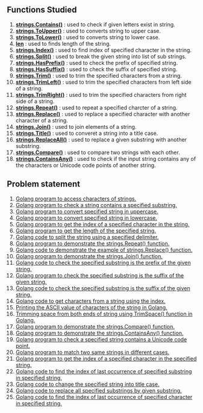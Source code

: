 <h2>Functions Studied</h2>
<ol>
    <li>
        <b><u>strings.Contains()</u></b> : used to check if given letters exist in string.
    </li>
    <li>
        <b><u>strings.ToUpper()</u></b> : used to converts string to upper case.
    </li>
    <li>
        <b><u>strings.ToLower()</u></b> : used to converts string to lower case.
    </li>
    <li>
        <b><u>len</u></b> : used to finds length of the string.
    </li>
    <li>
        <b><u>strings.Index()</u></b> : used to find index of specified character in the string.
    </li>
    <li>
        <b><u>strings.Split()</u></b> : used to break the given string into list of sub strings.
    </li>
    <li>
        <b><u>strings.HasPrefix()</u></b> : used to check the prefix of specified string.
    </li>
    <li>
        <b><u>strings.HasSuffix()</u></b> : used to check the suffix of specified string.
    </li>
    <li>
        <b><u>strings.Trim()</u></b> : used to trim the specified characters from a string.
    </li>
    <li>
        <b><u>strings.TrimLeft()</u></b> : used to trim the specified characters from left side of a string.
    </li>
    <li>
        <b><u>strings.TrimRight()</u></b> : used to trim the specified characters from right side of a string.
    </li>
    <li>
        <b><u>strings.Repeat()</u></b> : used to repeat a specified charcter of a string.
    </li>
    <li>
        <b><u>strings.Replace()</u></b> : used to replace a specified character with another character of a string.
    </li>
    <li>
        <b><u>strings.Join()</u></b> : used to join elements of a string.
    </li>
    <li>
        <b><u>strings.Title()</u></b> : used to converet a string into a title case.
    </li>
    <li>
        <b><u>strings.ReplaceAll()</u></b> : used to replace a given substring with another substring.
    </li>
    <li>
        <b><u>strings.Compare()</u></b> : used to compare two strings with each other.
    </li>
    <li>
        <b><u>strings.ContainsAny()</u></b> : used to check if the input string contains any of the characters or Unicode code points of another string.
    </li>
</ol>

<h2>Problem statement</h2>
<ol>
  <li>
      <a href="https://github.com/prasad-nimap/Golang/tree/main/Golang%20Problems/Strings/01Program/main.go">Golang program to access characters        of strings.</a>
  </li>
  <li>
      <a href="https://github.com/prasad-nimap/Golang/tree/main/Golang%20Problems/Strings/02Program/main.go">Golang program to check a string            contains a specified substring.</a>
  </li>
  <li>
    <a href="https://github.com/prasad-nimap/Golang/tree/main/Golang%20Problems/Strings/03Program/main.go">
      Golang program to convert specified string in uppercase.
    </a>
  </li>
  <li>
    <a href="https://github.com/prasad-nimap/Golang/tree/main/Golang%20Problems/Strings/04Program/main.go">
      Golang program to convert specified string in lowercase.
    </a>
  </li>
  <li>
    <a href="https://github.com/prasad-nimap/Golang/tree/main/Golang%20Problems/Strings/05Program/main.go">
      Golang program to get the index of a specified character in the string.
    </a>
  </li>
  <li>
    <a href="https://github.com/prasad-nimap/Golang/tree/main/Golang%20Problems/Strings/06Program/main.go">
      Golang program to get the length of the specified string.
    </a>
  </li>
  <li>
    <a href="https://github.com/prasad-nimap/Golang/tree/main/Golang%20Problems/Strings/07Program/main.go">
      Golang code to split the string using a specified delimiter.
    </a>
  </li>
  <li>
    <a href="https://github.com/prasad-nimap/Golang/tree/main/Golang%20Problems/Strings/08Program/main.go">
      Golang program to demonstrate the strings.Repeat() function.
    </a>
  </li>
  <li>
    <a href="https://github.com/prasad-nimap/Golang/tree/main/Golang%20Problems/Strings/09Program/main.go">
     Golang code to demonstrate the example of strings.Replace() function.
    </a>
  </li>
  <li>
    <a href="https://github.com/prasad-nimap/Golang/tree/main/Golang%20Problems/Strings/10Program/main.go">
     Golang program to demonstrate the strings.Join() function.
    </a>
  </li>
  <li>
    <a href="https://github.com/prasad-nimap/Golang/tree/main/Golang%20Problems/Strings/11Program/main.go">
     Golang code to check the specified substring is the prefix of the given string.
    </a>
  </li>
  <li>
    <a href="https://github.com/prasad-nimap/Golang/tree/main/Golang%20Problems/Strings/12Program/main.go">
     Golang program to check the specified substring is the suffix of the given string.
    </a>
  </li>
  <li>
    <a href="https://github.com/prasad-nimap/Golang/tree/main/Golang%20Problems/Strings/13Program/main.go">
     Golang code to check the specified substring is the suffix of the given string.
    </a>
  </li>
  <li>
    <a href="https://github.com/prasad-nimap/Golang/tree/main/Golang%20Problems/Strings/14Program/main.go">
     Golang code to get characters from a string using the index.
    </a>
  </li>
  <li>
    <a href="https://github.com/prasad-nimap/Golang/tree/main/Golang%20Problems/Strings/15Program/main.go">
     Printing the ASCII value of characters of the string in Golang.
    </a>
  </li>
  <li>
    <a href="https://github.com/prasad-nimap/Golang/tree/main/Golang%20Problems/Strings/16Program/main.go">
     Trimming space from both ends of string using TrimSpace() function in Golang.
    </a>
  </li>
  <li>
    <a href="https://github.com/prasad-nimap/Golang/tree/main/Golang%20Problems/Strings/17Program/main.go">
     Golang program to demonstrate the strings.Compare() function.
    </a>
  </li>
  <li>
    <a href="https://github.com/prasad-nimap/Golang/tree/main/Golang%20Problems/Strings/18Program/main.go">
     Golang program to demonstrate the strings.ContainsAny() function.
    </a>
  </li>
  <li>
    <a href="https://github.com/prasad-nimap/Golang/tree/main/Golang%20Problems/Strings/19Program/main.go">
     Golang program to check a specified string contains a Unicode code point.
    </a>
  </li>
  <li>
    <a href="https://github.com/prasad-nimap/Golang/tree/main/Golang%20Problems/Strings/20Program/main.go">
     Golang program to match two same strings in different cases.
    </a>
  </li>
  <li>
    <a href="https://github.com/prasad-nimap/Golang/tree/main/Golang%20Problems/Strings/21Program/main.go">
     Golang program to get the index of a specified character in the specified string.
    </a>
  </li>
  <li>
    <a href="https://github.com/prasad-nimap/Golang/tree/main/Golang%20Problems/Strings/22Program/main.go">
     Golang code to find the index of last occurrence of specified substring in specified string.
    </a>
  </li>
  <li>
    <a href="https://github.com/prasad-nimap/Golang/tree/main/Golang%20Problems/Strings/23Program/main.go">
     Golang code to change the specified string into title case.
    </a>
  </li>
  <li>
    <a href="https://github.com/prasad-nimap/Golang/tree/main/Golang%20Problems/Strings/24Program/main.go">
     Golang code to replace all specified substrings by given substring.
    </a>
  </li>
  <li>
    <a href="https://github.com/prasad-nimap/Golang/tree/main/Golang%20Problems/Strings/25Program/main.go">
     Golang code to find the index of last occurrence of specified character in specified string.
    </a>
  </li>
</ol>
